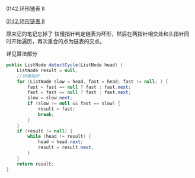 0142.环形链表 II

[0142.环形链表 II](https://leetcode-cn.com/problems/linked-list-cycle-ii/)

原来记的笔记忘掉了
快慢指针判定链表为环形，然后在两指针相交处和头指针同时开始遍历，再次重合的点为链表的交点。

详见算法部分

```java
public ListNode detectCycle(ListNode head) {
    ListNode result = null;
    //快慢指针
    for (ListNode slow = head, fast = head; fast != null; ) {
        fast = fast == null ? fast : fast.next;
        fast = fast == null ? fast : fast.next;
        slow = slow.next;
        if (slow != null && fast == slow) {
            result = fast;
            break;
        }
    }
    if (result != null) {
        while (head != result) {
            head = head.next;
            result = result.next;
        }
    }
    return result;
}
```
